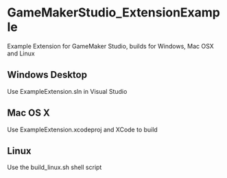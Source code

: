 GameMakerStudio_ExtensionExample
================================

Example Extension for GameMaker Studio, builds for Windows, Mac OSX and Linux


Windows Desktop
---------------

Use ExampleExtension.sln in Visual Studio


Mac OS X
--------

Use ExampleExtension.xcodeproj and XCode to build 


Linux
-----

Use the build_linux.sh shell script 

